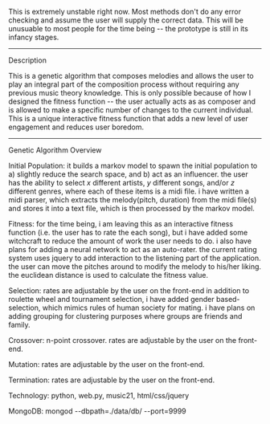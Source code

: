 This is extremely unstable right now. Most methods don't do any error checking and assume the user will supply the correct data. This will be unusuable to most people for the time being -- the prototype is still in its infancy stages. 

---

Description

This is a genetic algorithm that composes melodies and allows the user to play an integral part of the composition process without requiring any previous music theory knowledge. This is only possible because of how I designed the fitness function -- the user actually acts as as composer and is allowed to make a specific number of changes to the current individual. This is a unique interactive fitness function that adds a new level of user engagement and reduces user boredom.

---

Genetic Algorithm Overview

Initial Population:
it builds a markov model to spawn the initial population to a) slightly reduce the search space,
and b) act as an influencer. the user has the ability to select <i>x</i> different artists, <i>y</i> different songs, and/or <i>z</i> different genres, where each 
of these items is a midi file. i have written a midi parser, which extracts the melody(pitch, duration) from the midi file(s) and stores it into a text file, which
is then processed by the markov model.

Fitness:
for the time being, i am leaving this as an interactive fitness function (i.e. the user has to rate the each song), but i have added some witchcraft to 
reduce the amount of work the user needs to do. i also have plans for adding a neural network to act as an auto-rater. the current rating system uses 
jquery to add interaction to the listening part of the application. the user can move the pitches around to modify the melody to his/her liking. the euclidean distance is used to calculate the fitness value.

Selection:
rates are adjustable by the user on the front-end
in addition to roulette wheel and tournament selection, i have added gender based-selection, which mimics rules of human society for mating. i have plans
on adding grouping for clustering purposes where groups are friends and family.

Crossover:
n-point crossover. rates are adjustable by the user on the front-end.

Mutation:
rates are adjustable by the user on the front-end.

Termination:
rates are adjustable by the user on the front-end.

Technology:
python, web.py, music21, html/css/jquery

MongoDB:
mongod --dbpath=./data/db/ --port=9999


